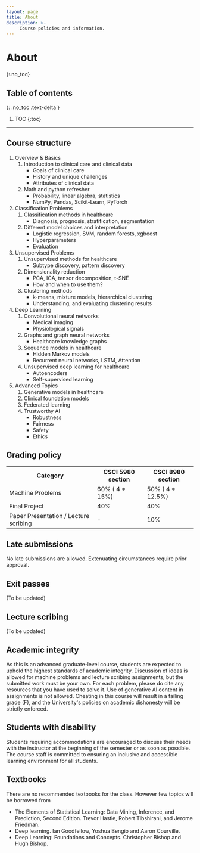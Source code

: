 ```yaml
---
layout: page
title: About
description: >-
     Course policies and information.
---
```


# About
{:.no_toc}

## Table of contents
{: .no_toc .text-delta }

1. TOC
{:toc}

---

## Course structure

 <ol>
 <li>Overview & Basics 
 <ol>
 <li>Introduction to clinical care and clinical data
 <ul>
 <li>Goals of clinical care </li>
 <li>History and unique challenges</li>
<li>Attributes of clinical data</li>

 </ul>
</li>
 <li>Math and python refresher
 <ul>
 <li>Probability, linear algebra, statistics </li>
 <li>NumPy, Pandas, Scikit-Learn, PyTorch</li>

 </ul>
</li>
 </ol>
 </li>

  <li>Classification Problems 
 <ol>
 <li>Classification methods in healthcare
 <ul>
 <li>Diagnosis, prognosis, stratification, segmentation </li>

 </ul>
</li>
 <li>Different model choices and interpretation
 <ul>
 <li>Logistic regression, SVM, random forests, xgboost </li>
 <li>Hyperparameters</li>
 <li> Evaluation</li>

 </ul>
</li>
 </ol>
 </li>

  <li>Unsupervised Problems
 <ol>
 <li>Unsupervised methods for healthcare
 <ul>
 <li>Subtype discovery, pattern discovery </li>

 </ul>
</li>
 <li>Dimensionality reduction
 <ul>
 <li>PCA, ICA, tensor decomposition, t-SNE </li>
 <li>How and when to use them?</li>

 </ul>
</li>
 <li>Clustering methods
 <ul>
 <li>k-means, mixture models, hierarchical clustering </li>
 <li>Understanding, and evaluating clustering results</li>

 </ul>
</li>
 </ol>
 </li>

  <li>Deep Learning
 <ol>
 <li>Convolutional neural networks
 <ul>
 <li>Medical imaging </li>
 <li> Physiological signals </li>

 </ul>
</li>
 <li>Graphs and graph neural networks
 <ul>
 <li>Healthcare knowledge graphs</li>

 </ul>
</li>
 <li>Sequence models in healthcare
 <ul>
 <li>Hidden Markov models </li>
 <li>Recurrent neural networks, LSTM, Attention</li>

 </ul>
</li>
 <li>Unsupervised deep learning for healthcare
 <ul>
 <li>Autoencoders </li>
 <li>Self-supervised learning</li>

 </ul>
</li>

 </ol>
 </li>

   <li>Advanced Topics
 <ol>
 <li>Generative models in healthcare</li>
 <li>Clinical foundation models</li>
 <li>Federated learning</li>
 <li>Trustworthy AI
 <ul>
 <li>Robustness </li>
 <li>Fairness</li>
 
 <li>Safety </li>
 <li>Ethics</li>

 </ul>
</li>

 </ol>
 </li>

 </ol>

## Grading policy

<table>
  <tr>
    <th>Category</th>
    <th>CSCI 5980 section</th>
    <th>CSCI 8980 section</th>
  </tr>
  <tr>
    <td>Machine Problems</td>
    <td>60% ( 4 * 15%)</td>
    <td>50% ( 4 * 12.5%)</td>
  </tr>
  <tr>
    <td>Final Project</td>
    <td>40%</td>
    <td>40%</td>
  </tr>
  <tr>
    <td>Paper Presentation / Lecture scribing</td>
    <td>-</td>
    <td>10%</td>
  </tr>
</table>

## Late submissions 

No late submissions are allowed. Extenuating circumstances require prior approval.

## Exit passes

(To be updated)

## Lecture scribing

(To be updated)


## Academic integrity

As this is an advanced graduate-level course, students are expected to uphold the highest standards of academic integrity. Discussion of ideas is allowed for machine problems and lecture scribing assignments, but the submitted work must be your own. For each problem, please do cite any resources that you have used to solve it. Use of generative AI content in assignments is not allowed. Cheating in this course will result in a failing grade (F), and the University's policies on academic dishonesty will be strictly enforced.
 

## Students with disability

Students requiring accommodations are encouraged to discuss their needs with the instructor at the beginning of the semester or as soon as possible. The course staff is committed to ensuring an inclusive and accessible learning environment for all students.

## Textbooks

There are no recommended textbooks for the class. However few topics will be borrowed from

<ul>
    <li> The Elements of Statistical Learning: Data Mining, Inference, and Prediction, Second Edition. Trevor Hastie, Robert Tibshirani, and Jerome Friedman.</li>
    <li> Deep learning. Ian Goodfellow, Yoshua Bengio and Aaron Courville.</li>
    <li> Deep Learning: Foundations and Concepts. Christopher Bishop and Hugh Bishop.</li>
</ul>
